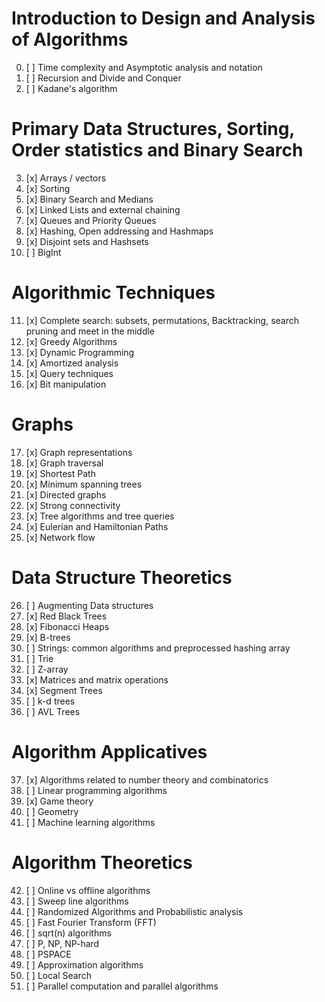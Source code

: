 # Introduction to Design and Analysis of Algorithms
0. [ ] Time complexity and Asymptotic analysis and notation
1. [ ] Recursion and Divide and Conquer
2. [ ] Kadane's algorithm
# Primary Data Structures, Sorting, Order statistics and Binary Search
3. [x] Arrays / vectors
4. [x] Sorting
5. [x] Binary Search and Medians
6. [x] Linked Lists and external chaining
7. [x] Queues and Priority Queues
8. [x] Hashing, Open addressing and Hashmaps
9. [x] Disjoint sets and Hashsets
10. [ ] BigInt
# Algorithmic Techniques
11. [x] Complete search: subsets, permutations, Backtracking, search pruning and meet in the middle
12. [x] Greedy Algorithms
13. [x] Dynamic Programming
14. [x] Amortized analysis
15. [x] Query techniques
16. [x] Bit manipulation
# Graphs
17. [x] Graph representations
18. [x] Graph traversal
19. [x] Shortest Path
20. [x] Minimum spanning trees
21. [x] Directed graphs
22. [x] Strong connectivity
23. [x] Tree algorithms and tree queries
24. [x] Eulerian and Hamiltonian Paths
25. [x] Network flow
# Data Structure Theoretics
26. [ ] Augmenting Data structures
27. [x] Red Black Trees
28. [x] Fibonacci Heaps
29. [x] B-trees
30. [ ] Strings: common algorithms and preprocessed hashing array
31. [ ] Trie
32. [ ] Z-array
33. [x] Matrices and matrix operations
34. [x] Segment Trees
35. [ ] k-d trees
36. [ ] AVL Trees
# Algorithm Applicatives
37. [x] Algorithms related to number theory and combinatorics
38. [ ] Linear programming algorithms
39. [x] Game theory
40. [ ] Geometry
41. [ ] Machine learning algorithms
# Algorithm Theoretics
42. [ ] Online vs offline algorithms
43. [ ] Sweep line algorithms
44. [ ] Randomized Algorithms and Probabilistic analysis
45. [ ] Fast Fourier Transform (FFT)
46. [ ] sqrt(n) algorithms
47. [ ] P, NP, NP-hard
48. [ ] PSPACE
49. [ ] Approximation algorithms
50. [ ] Local Search
51. [ ] Parallel computation and parallel algorithms